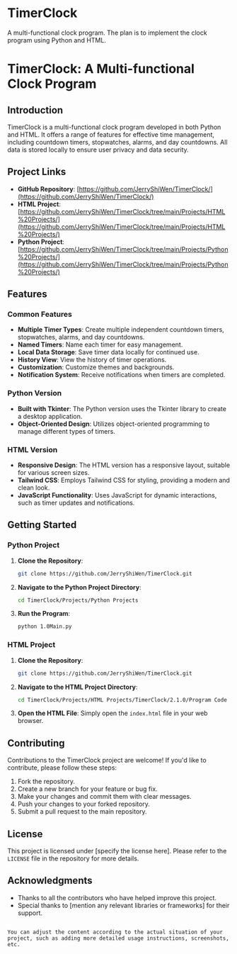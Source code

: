 # TimerClock
A multi-functional clock program.
The plan is to implement the clock program using Python and HTML.

# TimerClock: A Multi-functional Clock Program

## Introduction
TimerClock is a multi-functional clock program developed in both Python and HTML. It offers a range of features for effective time management, including countdown timers, stopwatches, alarms, and day countdowns. All data is stored locally to ensure user privacy and data security.

## Project Links
- **GitHub Repository**: [https://github.com/JerryShiWen/TimerClock/](https://github.com/JerryShiWen/TimerClock/)
- **HTML Project**: [https://github.com/JerryShiWen/TimerClock/tree/main/Projects/HTML%20Projects/](https://github.com/JerryShiWen/TimerClock/tree/main/Projects/HTML%20Projects/)
- **Python Project**: [https://github.com/JerryShiWen/TimerClock/tree/main/Projects/Python%20Projects/](https://github.com/JerryShiWen/TimerClock/tree/main/Projects/Python%20Projects/)

## Features
### Common Features
- **Multiple Timer Types**: Create multiple independent countdown timers, stopwatches, alarms, and day countdowns.
- **Named Timers**: Name each timer for easy management.
- **Local Data Storage**: Save timer data locally for continued use.
- **History View**: View the history of timer operations.
- **Customization**: Customize themes and backgrounds.
- **Notification System**: Receive notifications when timers are completed.

### Python Version
- **Built with Tkinter**: The Python version uses the Tkinter library to create a desktop application.
- **Object-Oriented Design**: Utilizes object-oriented programming to manage different types of timers.

### HTML Version
- **Responsive Design**: The HTML version has a responsive layout, suitable for various screen sizes.
- **Tailwind CSS**: Employs Tailwind CSS for styling, providing a modern and clean look.
- **JavaScript Functionality**: Uses JavaScript for dynamic interactions, such as timer updates and notifications.

## Getting Started

### Python Project
1. **Clone the Repository**:
   ```bash
   git clone https://github.com/JerryShiWen/TimerClock.git
   ```
2. **Navigate to the Python Project Directory**:
   ```bash
   cd TimerClock/Projects/Python Projects
   ```
3. **Run the Program**:
   ```bash
   python 1.0Main.py
   ```

### HTML Project
1. **Clone the Repository**:
   ```bash
   git clone https://github.com/JerryShiWen/TimerClock.git
   ```
2. **Navigate to the HTML Project Directory**:
   ```bash
   cd TimerClock/Projects/HTML Projects/TimerClock/2.1.0/Program Code
   ```
3. **Open the HTML File**:
   Simply open the `index.html` file in your web browser.

## Contributing
Contributions to the TimerClock project are welcome! If you'd like to contribute, please follow these steps:
1. Fork the repository.
2. Create a new branch for your feature or bug fix.
3. Make your changes and commit them with clear messages.
4. Push your changes to your forked repository.
5. Submit a pull request to the main repository.

## License
This project is licensed under [specify the license here]. Please refer to the `LICENSE` file in the repository for more details.

## Acknowledgments
- Thanks to all the contributors who have helped improve this project.
- Special thanks to [mention any relevant libraries or frameworks] for their support.
```

You can adjust the content according to the actual situation of your project, such as adding more detailed usage instructions, screenshots, etc.
